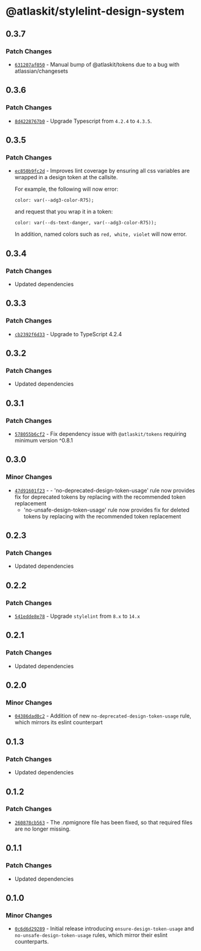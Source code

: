# @atlaskit/stylelint-design-system

## 0.3.7

### Patch Changes

- [`631207af050`](https://bitbucket.org/atlassian/atlassian-frontend/commits/631207af050) - Manual bump of @atlaskit/tokens due to a bug with atlassian/changesets

## 0.3.6

### Patch Changes

- [`8d4228767b0`](https://bitbucket.org/atlassian/atlassian-frontend/commits/8d4228767b0) - Upgrade Typescript from `4.2.4` to `4.3.5`.

## 0.3.5

### Patch Changes

- [`ec850b9fc2d`](https://bitbucket.org/atlassian/atlassian-frontend/commits/ec850b9fc2d) - Improves lint coverage by ensuring all css variables are wrapped in a design token at the callsite.

  For example, the following will now error:

  ```
  color: var(--adg3-color-R75);
  ```

  and request that you wrap it in a token:

  ```
  color: var(--ds-text-danger, var(--adg3-color-R75));
  ```

  In addition, named colors such as `red, white, violet` will now error.

## 0.3.4

### Patch Changes

- Updated dependencies

## 0.3.3

### Patch Changes

- [`cb2392f6d33`](https://bitbucket.org/atlassian/atlassian-frontend/commits/cb2392f6d33) - Upgrade to TypeScript 4.2.4

## 0.3.2

### Patch Changes

- Updated dependencies

## 0.3.1

### Patch Changes

- [`578055b6cf2`](https://bitbucket.org/atlassian/atlassian-frontend/commits/578055b6cf2) - Fix dependency issue with `@atlaskit/tokens` requiring minimum version ^0.8.1

## 0.3.0

### Minor Changes

- [`47d91601f23`](https://bitbucket.org/atlassian/atlassian-frontend/commits/47d91601f23) - - 'no-deprecated-design-token-usage' rule now provides fix for deprecated tokens by replacing with the recommended token replacement
  - 'no-unsafe-design-token-usage' rule now provides fix for deleted tokens by replacing with the recommended token replacement

## 0.2.3

### Patch Changes

- Updated dependencies

## 0.2.2

### Patch Changes

- [`541edde8e78`](https://bitbucket.org/atlassian/atlassian-frontend/commits/541edde8e78) - Upgrade `stylelint` from `8.x` to `14.x`

## 0.2.1

### Patch Changes

- Updated dependencies

## 0.2.0

### Minor Changes

- [`04386dad0c2`](https://bitbucket.org/atlassian/atlassian-frontend/commits/04386dad0c2) - Addition of new `no-deprecated-design-token-usage` rule, which mirrors its eslint counterpart

## 0.1.3

### Patch Changes

- Updated dependencies

## 0.1.2

### Patch Changes

- [`260878cb563`](https://bitbucket.org/atlassian/atlassian-frontend/commits/260878cb563) - The .npmignore file has been fixed, so that required files are no longer missing.

## 0.1.1

### Patch Changes

- Updated dependencies

## 0.1.0

### Minor Changes

- [`0c6d6d29289`](https://bitbucket.org/atlassian/atlassian-frontend/commits/0c6d6d29289) - Initial release introducing `ensure-design-token-usage` and `no-unsafe-design-token-usage` rules, which mirror their eslint counterparts.
